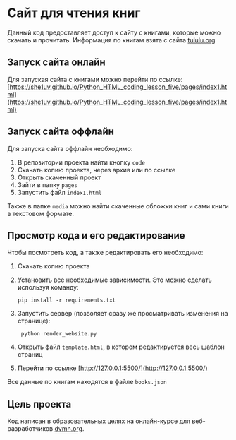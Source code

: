 # Сайт для чтения книг

Данный код предоставляет доступ к сайту c книгами, которые можно скачать и прочитать. Информация по книгам взята с сайта [tululu.org](https://tululu.org/)

## Запуск сайта онлайн

Для запуская сайта с книгами можно перейти по ссылке: [https://she1uv.github.io/Python_HTML_coding_lesson_five/pages/index1.html](https://she1uv.github.io/Python_HTML_coding_lesson_five/pages/index1.html)

## Запуск сайта оффлайн

Для запуска сайта оффлайн необходимо:

  1. В репозитории проекта найти кнопку `code`
  2. Скачать копию проекта, через архив или по ссылке
  3. Открыть скаченный проект
  4. Зайти в папку `pages`
  5. Запустить файл `index1.html`
  
  Также в папке `media` можно найти скаченные обложки книг и сами книги в текстовом формате.

## Просмотр кода и его редактирование

Чтобы посмотреть код, а также редактировать его необходимо:

  1. Скачать копию проекта
  2. Установить все необходимые зависимости. Это можно сделать используя команду:

        ```
        pip install -r requirements.txt
        ```
  3. Запустить сервер (позволяет сразу же просматривать изменения на странице):
      ```
       python render_website.py
      ```
  4. Открыть файл `template.html`, в котором редактируется весь шаблон страниц
  
  5. Перейти по ссылке [http://127.0.0.1:5500/](http://127.0.0.1:5500/)

Все данные по книгам находятся в файле `books.json`

## Цель проекта
Код написан в образовательных целях на онлайн-курсе для веб-разработчиков [dvmn.org](https://dvmn.org/).
